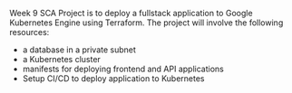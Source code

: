 Week 9
SCA Project is to deploy a fullstack application to Google Kubernetes Engine using Terraform. The project will involve the following resources:
* a database in a private subnet
* a Kubernetes cluster
* manifests for deploying frontend and API applications
* Setup CI/CD to deploy application to Kubernetes
